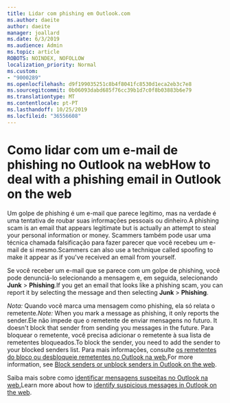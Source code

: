 ```yaml
---
title: Lidar com phishing em Outlook.com
ms.author: daeite
author: daeite
manager: joallard
ms.date: 6/3/2019
ms.audience: Admin
ms.topic: article
ROBOTS: NOINDEX, NOFOLLOW
localization_priority: Normal
ms.custom:
- "9000289"
ms.openlocfilehash: d9f199035251c8b4f8041fc8530d1eca2eb3c7e8
ms.sourcegitcommit: 0b06093dabd685f76cc39b1d7c0f8b03883b6e79
ms.translationtype: MT
ms.contentlocale: pt-PT
ms.lasthandoff: 10/25/2019
ms.locfileid: "36556608"
---
```

# <a name="how-to-deal-with-a-phishing-email-in-outlook-on-the-web"></a><span data-ttu-id="e345b-102">Como lidar com um e-mail de phishing no Outlook na web</span><span class="sxs-lookup"><span data-stu-id="e345b-102">How to deal with a phishing email in Outlook on the web</span></span>

<span data-ttu-id="e345b-103">Um golpe de phishing é um e-mail que parece legítimo, mas na verdade é uma tentativa de roubar suas informações pessoais ou dinheiro.</span><span class="sxs-lookup"><span data-stu-id="e345b-103">A phishing scam is an email that appears legitimate but is actually an attempt to steal your personal information or money.</span></span> <span data-ttu-id="e345b-104">Scammers também pode usar uma técnica chamada falsificação para fazer parecer que você recebeu um e-mail de si mesmo.</span><span class="sxs-lookup"><span data-stu-id="e345b-104">Scammers can also use a technique called spoofing to make it appear as if you've received an email from yourself.</span></span>

<span data-ttu-id="e345b-105">Se você receber um e-mail que se parece com um golpe de phishing, você pode denunciá-lo selecionando a mensagem e, em seguida, selecionando **Junk** > **Phishing**.</span><span class="sxs-lookup"><span data-stu-id="e345b-105">If you get an email that looks like a phishing scam, you can report it by selecting the message and then selecting **Junk** > **Phishing**.</span></span>

<span data-ttu-id="e345b-106">*Nota:* Quando você marca uma mensagem como phishing, ela só relata o remetente.</span><span class="sxs-lookup"><span data-stu-id="e345b-106">*Note:* When you mark a message as phishing, it only reports the sender.</span></span><span data-ttu-id="e345b-107">Ele não impede que o remetente de enviar mensagens no futuro.</span><span class="sxs-lookup"><span data-stu-id="e345b-107"> It doesn't block that sender from sending you messages in the future.</span></span> <span data-ttu-id="e345b-108">Para bloquear o remetente, você precisa adicionar o remetente à sua lista de remetentes bloqueados.</span><span class="sxs-lookup"><span data-stu-id="e345b-108">To block the sender, you need to add the sender to your blocked senders list.</span></span> <span data-ttu-id="e345b-109">Para mais informações, consulte [os remetentes do bloco ou desbloqueie remetentes no Outlook na web.](https://support.office.com/article/9bf812d4-6995-4d19-901a-76d6e26939b0)</span><span class="sxs-lookup"><span data-stu-id="e345b-109">For more information, see [Block senders or unblock senders in Outlook on the web](https://support.office.com/article/9bf812d4-6995-4d19-901a-76d6e26939b0).</span></span>

<span data-ttu-id="e345b-110">Saiba mais sobre como [identificar mensagens suspeitas no Outlook na web.](https://support.office.com/article/3d44102b-6ce3-4f7c-a359-b623bec82206)</span><span class="sxs-lookup"><span data-stu-id="e345b-110">Learn more about how to [identify suspicious messages in Outlook on the web](https://support.office.com/article/3d44102b-6ce3-4f7c-a359-b623bec82206).</span></span>